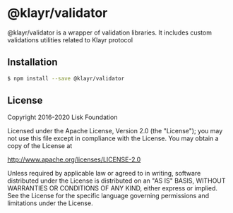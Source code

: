 # @klayr/validator

@klayr/validator is a wrapper of validation libraries. It includes custom validations utilities related to Klayr protocol

## Installation

```sh
$ npm install --save @klayr/validator
```

## License

Copyright 2016-2020 Lisk Foundation

Licensed under the Apache License, Version 2.0 (the "License");
you may not use this file except in compliance with the License.
You may obtain a copy of the License at

http://www.apache.org/licenses/LICENSE-2.0

Unless required by applicable law or agreed to in writing, software
distributed under the License is distributed on an "AS IS" BASIS,
WITHOUT WARRANTIES OR CONDITIONS OF ANY KIND, either express or implied.
See the License for the specific language governing permissions and
limitations under the License.

[klayr core github]: https://github.com/KlayrHQ/klayr
[klayr documentation site]: https://klayr.xyz/documentation/klayr-sdk/references/klayr-elements/validator.html
